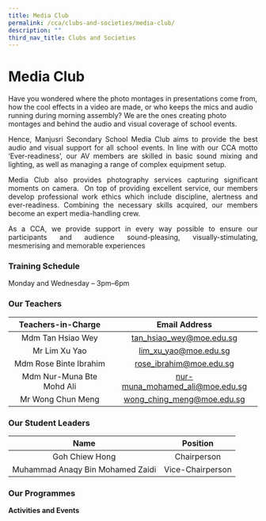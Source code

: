```yaml
---
title: Media Club
permalink: /cca/clubs-and-societies/media-club/
description: ""
third_nav_title: Clubs and Societies
---
```

# Media Club

Have you wondered where the photo montages in presentations come from, how the cool effects in a video are made, or who keeps the mics and audio running during morning assembly? We are the ones creating photo montages and behind the audio and visual coverage of school events.  

<p style="text-align: justify;">Hence, Manjusri Secondary School Media Club aims to provide the best audio and visual support for all school events. In line with our CCA motto ‘Ever-readiness’, our AV members are skilled in basic sound mixing and lighting, as well as managing a range of complex equipment setup.</p>

<p style="text-align: justify;">Media Club also provides photography services capturing significant moments on camera.  On top of providing excellent service, our members develop professional work ethics which include discipline, alertness and ever-readiness. Combining the necessary skills acquired, our members become an expert media-handling crew.</p>

<p style="text-align: justify;">As a CCA, we provide support in every way possible to ensure our participants and audience sound-pleasing, visually-stimulating, mesmerising and memorable experiences  </p>

### Training Schedule

Monday and Wednesday – 3pm–6pm  

### Our Teachers

| Teachers-in-Charge         | Email Address                    |
|:-----------:|:-------------------:|
|      Mdm Tan Hsiao Wey     |     tan_hsiao_wey@moe.edu.sg     |
|       Mr Lim Xu Yao        |      lim_xu_yao@moe.edu.sg       |
|   Mdm Rose Binte Ibrahim   |     rose_ibrahim@moe.edu.sg      |
| Mdm Nur-Muna Bte Mohd Ali  | nur-muna_mohamed_ali@moe.edu.sg  |
|      Mr Wong Chun Meng     |    wong_ching_meng@moe.edu.sg    |

### Our Student Leaders


| Name                             | Position         |
|:-----------:|:-------------------:|
|          Goh Chiew Hong          |    Chairperson   |
| Muhammad Anaqy Bin Mohamed Zaidi | Vice-Chairperson |

### Our Programmes




**Activities and Events**